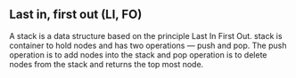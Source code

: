 ## Last in, first out (LI, FO) 

A stack is a data structure based on the principle Last In First Out. stack is container to hold nodes and has two operations — push and pop. The push operation is to add nodes into the stack and pop operation is to delete nodes from the stack and returns the top most node.